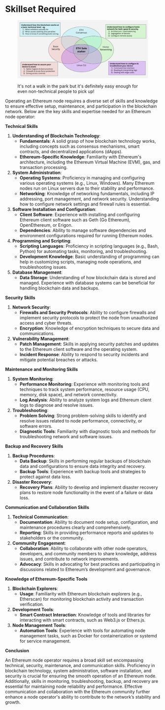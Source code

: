 # Skillset Required



<figure><img src="../.gitbook/assets/image (16).png" alt=""><figcaption><p>It's not a walk in the park but it's definitely easy enough for even non-technical people to pick up!</p></figcaption></figure>

Operating an Ethereum node requires a diverse set of skills and knowledge to ensure effective setup, maintenance, and participation in the blockchain network. Below are the key skills and expertise needed for an Ethereum node operator:

**Technical Skills**

1. **Understanding of Blockchain Technology**:
   * **Fundamentals**: A solid grasp of how blockchain technology works, including concepts such as consensus mechanisms, smart contracts, and decentralized applications (dApps).
   * **Ethereum-Specific Knowledge**: Familiarity with Ethereum's architecture, including the Ethereum Virtual Machine (EVM), gas, and transaction processing.
2. **System Administration**:
   * **Operating Systems**: Proficiency in managing and configuring various operating systems (e.g., Linux, Windows). Many Ethereum nodes run on Linux servers due to their stability and performance.
   * **Networking**: Knowledge of networking fundamentals, including IP addressing, port management, and network security. Understanding how to configure network settings and firewall rules is essential.
3. **Software Installation and Configuration**:
   * **Client Software**: Experience with installing and configuring Ethereum client software such as Geth (Go Ethereum), OpenEthereum, or Erigon.
   * **Dependencies**: Ability to manage software dependencies and environment configurations required for running Ethereum nodes.
4. **Programming and Scripting**:
   * **Scripting Languages**: Proficiency in scripting languages (e.g., Bash, Python) for automating tasks, monitoring, and troubleshooting.
   * **Development Knowledge**: Basic understanding of programming can help in customizing scripts, managing node operations, and troubleshooting issues.
5. **Database Management**:
   * **Data Storage**: Understanding of how blockchain data is stored and managed. Experience with database systems can be beneficial for handling blockchain data and backups.

**Security Skills**

1. **Network Security**:
   * **Firewalls and Security Protocols**: Ability to configure firewalls and implement security protocols to protect the node from unauthorized access and cyber threats.
   * **Encryption**: Knowledge of encryption techniques to secure data and communications.
2. **Vulnerability Management**:
   * **Patch Management**: Skills in applying security patches and updates to the Ethereum client software and the operating system.
   * **Incident Response**: Ability to respond to security incidents and mitigate potential breaches or attacks.

**Maintenance and Monitoring Skills**

1. **System Monitoring**:
   * **Performance Monitoring**: Experience with monitoring tools and techniques to track system performance, resource usage (CPU, memory, disk space), and network connectivity.
   * **Log Analysis**: Ability to analyze system logs and Ethereum client logs to diagnose and resolve issues.
2. **Troubleshooting**:
   * **Problem Solving**: Strong problem-solving skills to identify and resolve issues related to node performance, connectivity, or software errors.
   * **Diagnostic Tools**: Familiarity with diagnostic tools and methods for troubleshooting network and software issues.

**Backup and Recovery Skills**

1. **Backup Procedures**:
   * **Data Backup**: Skills in performing regular backups of blockchain data and configurations to ensure data integrity and recovery.
   * **Backup Tools**: Experience with backup tools and strategies to protect against data loss.
2. **Disaster Recovery**:
   * **Recovery Plans**: Ability to develop and implement disaster recovery plans to restore node functionality in the event of a failure or data loss.

**Communication and Collaboration Skills**

1. **Technical Communication**:
   * **Documentation**: Ability to document node setup, configuration, and maintenance procedures clearly and comprehensively.
   * **Reporting**: Skills in providing performance reports and updates to stakeholders or the community.
2. **Community Engagement**:
   * **Collaboration**: Ability to collaborate with other node operators, developers, and community members to share knowledge, address issues, and contribute to network improvements.
   * **Advocacy**: Skills in advocating for best practices and participating in discussions related to Ethereum’s development and governance.

**Knowledge of Ethereum-Specific Tools**

1. **Blockchain Explorers**:
   * **Usage**: Familiarity with Ethereum blockchain explorers (e.g., Etherscan) for monitoring blockchain activity and transaction verification.
2. **Development Tools**:
   * **Smart Contract Interaction**: Knowledge of tools and libraries for interacting with smart contracts, such as Web3.js or Ethers.js.
3. **Node Management Tools**:
   * **Automation Tools**: Experience with tools for automating node management tasks, such as Docker for containerization or systemd for service management.

**Conclusion**

An Ethereum node operator requires a broad skill set encompassing technical, security, maintenance, and communication skills. Proficiency in blockchain technology, system administration, software installation, and security is crucial for ensuring the smooth operation of an Ethereum node. Additionally, skills in monitoring, troubleshooting, backup, and recovery are essential for maintaining node reliability and performance. Effective communication and collaboration with the Ethereum community further enhance a node operator's ability to contribute to the network’s stability and growth.

